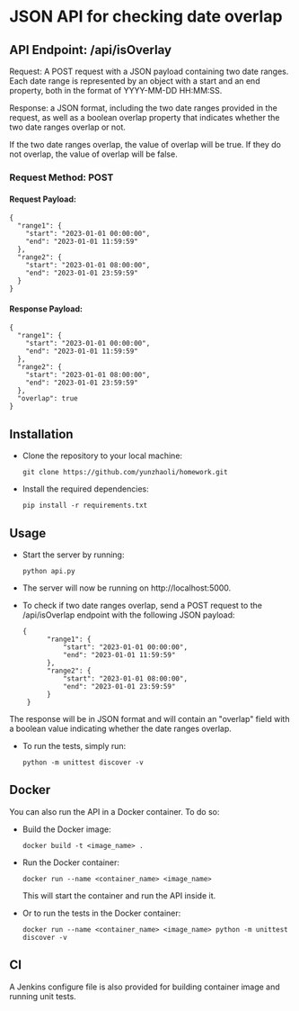 # JSON API for checking date overlap

## API Endpoint: /api/isOverlay

Request: A POST request with a JSON payload containing two date ranges. Each date range is represented by an object with a start and an end property, both in the format of YYYY-MM-DD HH:MM:SS.

Response: a JSON format, including the two date ranges provided in the request, as well as a boolean overlap property that indicates whether the two date ranges overlap or not.

If the two date ranges overlap, the value of overlap will be true. If they do not overlap, the value of overlap will be false.

### Request Method: POST

#### Request Payload:

```
{
  "range1": {
    "start": "2023-01-01 00:00:00",
    "end": "2023-01-01 11:59:59"
  },
  "range2": {
    "start": "2023-01-01 08:00:00",
    "end": "2023-01-01 23:59:59"
  }
}
```


#### Response Payload:

```
{
  "range1": {
    "start": "2023-01-01 00:00:00",
    "end": "2023-01-01 11:59:59"
  },
  "range2": {
    "start": "2023-01-01 08:00:00",
    "end": "2023-01-01 23:59:59"
  },
  "overlap": true
}
```

## Installation

* Clone the repository to your local machine:

	```git clone https://github.com/yunzhaoli/homework.git```
* Install the required dependencies:

	```pip install -r requirements.txt```

## Usage

* Start the server by running:

	```python api.py```
* The server will now be running on http://localhost:5000.
* To check if two date ranges overlap, send a POST request to the /api/isOverlap endpoint with the following JSON payload:
	
	``` 
	{
	      "range1": {
	          "start": "2023-01-01 00:00:00",
	          "end": "2023-01-01 11:59:59"
	      },
	      "range2": {
	          "start": "2023-01-01 08:00:00",
	          "end": "2023-01-01 23:59:59"
	      }
	 }
	
	```
	    
The response will be in JSON format and will contain an "overlap" field with a boolean value indicating whether the date ranges overlap.
* To run the tests, simply run:

	```python -m unittest discover -v```

## Docker

You can also run the API in a Docker container. To do so:

* Build the Docker image:

	```docker build -t <image_name> .```
* Run the Docker container:

	```docker run --name <container_name> <image_name>```
	
	This will start the container and run the API inside it.
* Or to run the tests in the Docker container:

	```docker run --name <container_name> <image_name> python -m unittest discover -v```

## CI
A Jenkins configure file is also provided for building container image and running unit tests.
